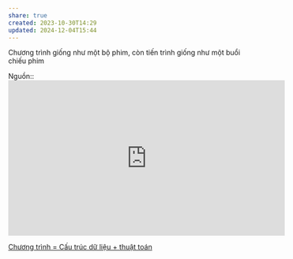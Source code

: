 ```yaml
---
share: true
created: 2023-10-30T14:29
updated: 2024-12-04T15:44
---
```

Chương trình giống như một bộ phim, còn tiến trình giống như một buổi chiếu phim

Nguồn:: <iframe width="560" height="315" src="https://www.youtube.com/embed/7ge7u5VUSbE?si=3phTw0yQhsh6SKIX" title="YouTube video player" frameborder="0" allow="accelerometer; autoplay; clipboard-write; encrypted-media; gyroscope; picture-in-picture; web-share" referrerpolicy="strict-origin-when-cross-origin" allowfullscreen></iframe>

[Chương trình = Cấu trúc dữ liệu + thuật toán](./Ch%C6%B0%C6%A1ng%20tr%C3%ACnh%20=%20C%E1%BA%A5u%20tr%C3%BAc%20d%E1%BB%AF%20li%E1%BB%87u%20+%20thu%E1%BA%ADt%20to%C3%A1n.md)